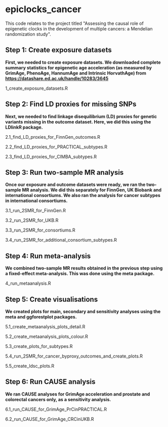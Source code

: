 # epiclocks_cancer
This code relates to the project titled "Assessing the causal role of epigenetic clocks in the development of multiple cancers: a Mendelian randomization study".

## Step 1: Create exposure datasets

**First, we needed to create exposure datasets. We downloaded complete summary statistics for epigenetic age acceleration (as measured by GrimAge, PhenoAge, HannumAge and Intrinsic HorvathAge) from https://datashare.ed.ac.uk/handle/10283/3645**

1_create_exposure_datasets.R

## Step 2: Find LD proxies for missing SNPs

**Next, we needed to find linkage disequilibrium (LD) proxies for genetic variants missing in the outcome dataset. Here, we did this using the LDlinkR package.**

2.1_find_LD_proxies_for_FinnGen_outcomes.R

2.2_find_LD_proxies_for_PRACTICAL_subtypes.R

2.3_find_LD_proxies_for_CIMBA_subtypes.R

## Step 3: Run two-sample MR analysis

**Once our exposure and outcome datasets were ready, we ran the two-sample MR analysis. We did this separately for FinnGen, UK Biobank and international consortiums. We also ran the analysis for cancer subtypes in international consortiums.**

3.1_run_2SMR_for_FinnGen.R

3.2_run_2SMR_for_UKB.R

3.3_run_2SMR_for_consortiums.R

3.4_run_2SMR_for_additional_consortium_subtypes.R

## Step 4: Run meta-analysis

**We combined two-sample MR results obtained in the previous step using a fixed-effect meta-analysis. This was done using the meta package.**

4_run_metaanalysis.R

## Step 5: Create visualisations

**We created plots for main, secondary and sensitivity analyses using the meta and ggforestplot packages.**

5.1_create_metaanalysis_plots_detail.R

5.2_create_metaanalysis_plots_colour.R

5.3_create_plots_for_subtypes.R

5.4_run_2SMR_for_cancer_byproxy_outcomes_and_create_plots.R

5.5_create_ldsc_plots.R

## Step 6: Run CAUSE analysis

**We ran CAUSE analyses for GrimAge acceleration and prostate and colorectal cancers only, as a sensitivity analysis.**

6.1_run_CAUSE_for_GrimAge_PrCinPRACTICAL.R

6.2_run_CAUSE_for_GrimAge_CRCinUKB.R


